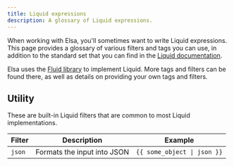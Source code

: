 ```yaml
---
title: Liquid expressions
description: A glossary of Liquid expressions.
---
```


When working with Elsa, you'll sometimes want to write Liquid expressions. This page provides a glossary of various filters and tags you can use, in addition to the standard set that you can find in the [Liquid documentation](https://shopify.github.io/liquid/).

Elsa uses the [Fluid library](https://github.com/sebastienros/fluid) to implement Liquid. More tags and filters can be found there, as well as details on providing your own tags and filters.

## Utility

These are built-in Liquid filters that are common to most Liquid implementations.

| Filter | Description                 | Example                     |
|--------|-----------------------------|-----------------------------|
| `json` | Formats the input into JSON | `{{ some_object \| json }}` |

